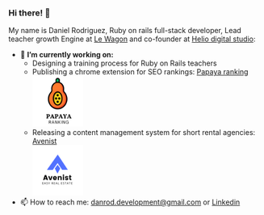 ### Hi there! 👋

My name is Daniel Rodriguez, Ruby on rails full-stack developer, Lead teacher growth Engine at [Le Wagon](www.lewagon.com) and co-founder at [Helio digital studio](www.heliodigitalstudio.com):

- 🔭 **I’m currently working on:**
  - Designing a training process for Ruby on Rails teachers
  - Publishing a chrome extension for SEO rankings: [Papaya ranking](https://github.com/Danrod16/papaya-rank)<br>
    <img src="https://github.com/Danrod16/papaya-rank/blob/master/icons/papaya.png?raw=true" alt="Papaya Rank logo" width="100">
  - Releasing a content management system for short rental agencies: [Avenist](www.avenist.com) <br>
     <a href="http://www.avenist.com"><img src="https://github.com/Danrod16/equinox_admin/blob/master/app/assets/images/urbanist-logo.png?raw=true" alt="Avenist" width="100"></a>
- 📫 How to reach me: danrod.development@gmail.com or [Linkedin](https://www.linkedin.com/in/daniel-rodriguez-romero/)

